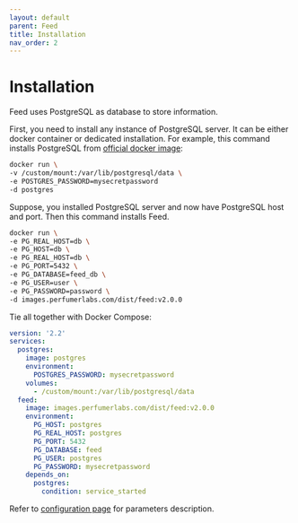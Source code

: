 ```yaml
---
layout: default
parent: Feed
title: Installation
nav_order: 2
---
```


Installation
============

Feed uses PostgreSQL as database to store information.

First, you need to install any instance of PostgreSQL server. It can be either docker container or dedicated installation.
For example, this command installs PostgreSQL from [official docker image](https://hub.docker.com/_/postgres):

```bash
docker run \
-v /custom/mount:/var/lib/postgresql/data \
-e POSTGRES_PASSWORD=mysecretpassword
-d postgres
```

Suppose, you installed PostgreSQL server and now have PostgreSQL host and port. Then this command installs Feed.

```bash
docker run \
-e PG_REAL_HOST=db \
-e PG_HOST=db \
-e PG_REAL_HOST=db \
-e PG_PORT=5432 \
-e PG_DATABASE=feed_db \
-e PG_USER=user \
-e PG_PASSWORD=password \
-d images.perfumerlabs.com/dist/feed:v2.0.0
```

Tie all together with Docker Compose:

```yml
version: '2.2'
services:
  postgres:
    image: postgres
    environment:
      POSTGRES_PASSWORD: mysecretpassword
    volumes:
      - /custom/mount:/var/lib/postgresql/data
  feed:
    image: images.perfumerlabs.com/dist/feed:v2.0.0
    environment:
      PG_HOST: postgres
      PG_REAL_HOST: postgres
      PG_PORT: 5432
      PG_DATABASE: feed
      PG_USER: postgres
      PG_PASSWORD: mysecretpassword
    depends_on:
      postgres:
        condition: service_started
```

Refer to [configuration page](/images/feed/config) for parameters description.

